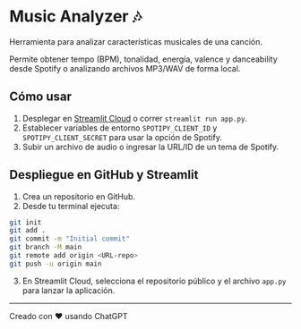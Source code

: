 # Music Analyzer 🎶

Herramienta para analizar características musicales de una canción.

Permite obtener tempo (BPM), tonalidad, energía, valence y danceability desde Spotify o analizando archivos MP3/WAV de forma local.

## Cómo usar

1. Desplegar en [Streamlit Cloud](https://streamlit.io/cloud) o correr `streamlit run app.py`.
2. Establecer variables de entorno `SPOTIPY_CLIENT_ID` y `SPOTIPY_CLIENT_SECRET` para usar la opción de Spotify.
3. Subir un archivo de audio o ingresar la URL/ID de un tema de Spotify.

## Despliegue en GitHub y Streamlit

1. Crea un repositorio en GitHub.
2. Desde tu terminal ejecuta:

```bash
git init
git add .
git commit -m "Initial commit"
git branch -M main
git remote add origin <URL-repo>
git push -u origin main
```

3. En Streamlit Cloud, selecciona el repositorio público y el archivo `app.py` para lanzar la aplicación.

---
Creado con ❤️ usando ChatGPT
